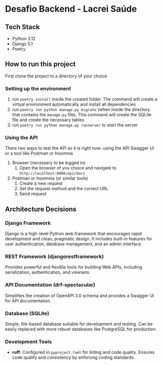 # Desafio Backend - Lacrei Saúde
## Tech Stack
- Python 3.12
- Django 5.1
- Poetry

## How to run this project
First clone the project to a directory of your choice

### Setting up the environment
1. run `poetry install` inside the created folder. The command will create a virtual environment automatically and install all dependencies
2. run `poetry run python manage.py migrate` (when inside the directory that contains the `manage.py` file). This command will create the SQLite file and create the necessary tables
3. run `poetry run python manage.py runserver` to start the server

### Using the API
There two ways to test the API as it is right now: using the API Swagger UI or a tool like Postman or Insomnia
1. Browser (necessary to be logged in)
   1. Open the browser of you choice and navigate to `http://localhost:8000/api/docs`
2. Postman or Insomnia (or similar tools)
   1. Create a new request
   2. Set the request method and the correct URL
   3. Send request

## Architecture Decisions
### Django Framework
Django is a high-level Python web framework that encourages rapid development and clean, pragmatic design. It includes built-in features for user authentication, database management, and an admin interface.

### REST Framework (**djangorestframework**)
Provides powerful and flexible tools for building Web APIs, including serialization, authentication, and viewsets.

### API Documentation (**drf-spectacular**)
Simplifies the creation of OpenAPI 3.0 schema and provides a Swagger UI for API documentation.

### Database (**SQLite**)
Simple, file-based database suitable for development and testing. Can be easily replaced with more robust databases like PostgreSQL for production.

### Development Tools
- **ruff**: Configured in `pyproject.toml` for linting and code quality. Ensures code quality and consistency by enforcing coding standards.